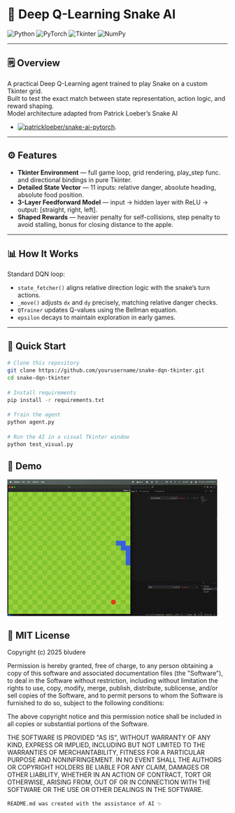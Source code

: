 # 🐍 **Deep Q-Learning Snake AI**

![Python](https://img.shields.io/badge/Python-3.8%2B-blue)
![PyTorch](https://img.shields.io/badge/PyTorch-1.x-red)
![Tkinter](https://img.shields.io/badge/Tkinter-GUI-green)
![NumPy](https://img.shields.io/badge/NumPy-used-yellow)

---

## 🗒️ Overview

A practical Deep Q-Learning agent trained to play Snake on a custom Tkinter grid.  
Built to test the exact match between state representation, action logic, and reward shaping.  
Model architecture adapted from Patrick Loeber’s Snake AI

- [![patrickloeber/snake-ai-pytorch](https://img.shields.io/badge/Source-patrickloeber%2Fsnake--ai--pytorch-blue?logo=github)](https://github.com/patrickloeber/snake-ai-pytorch).

---

## ⚙️ Features

- **Tkinter Environment** — full game loop, grid rendering, play_step func. and directional bindings in pure Tkinter.
- **Detailed State Vector** — 11 inputs: relative danger, absolute heading, absolute food position.
- **3-Layer Feedforward Model** — input → hidden layer with ReLU → output: [straight, right, left].
- **Shaped Rewards** — heavier penalty for self-collisions, step penalty to avoid stalling, bonus for closing distance to the apple.

---

## 📊 How It Works

Standard DQN loop:
- `state_fetcher()` aligns relative direction logic with the snake’s turn actions.
- `_move()` adjusts `dx` and `dy` precisely, matching relative danger checks.
- `QTrainer` updates Q-values using the Bellman equation.
- `epsilon` decays to maintain exploration in early games.

---

## 🚀 Quick Start

```bash
# Clone this repository
git clone https://github.com/yourusername/snake-dqn-tkinter.git
cd snake-dqn-tkinter

# Install requirements
pip install -r requirements.txt

# Train the agent
python agent.py

# Run the AI in a visual Tkinter window
python test_visual.py
```

## 🎥 Demo

![Demo of Snake AI](./snake-demo.gif)

## 📄 MIT License
Copyright (c) 2025 bludere

Permission is hereby granted, free of charge, to any person obtaining a copy
of this software and associated documentation files (the "Software"), to deal
in the Software without restriction, including without limitation the rights
to use, copy, modify, merge, publish, distribute, sublicense, and/or sell
copies of the Software, and to permit persons to whom the Software is
furnished to do so, subject to the following conditions:

The above copyright notice and this permission notice shall be included in all
copies or substantial portions of the Software.

THE SOFTWARE IS PROVIDED "AS IS", WITHOUT WARRANTY OF ANY KIND, EXPRESS OR
IMPLIED, INCLUDING BUT NOT LIMITED TO THE WARRANTIES OF MERCHANTABILITY,
FITNESS FOR A PARTICULAR PURPOSE AND NONINFRINGEMENT. IN NO EVENT SHALL THE
AUTHORS OR COPYRIGHT HOLDERS BE LIABLE FOR ANY CLAIM, DAMAGES OR OTHER
LIABILITY, WHETHER IN AN ACTION OF CONTRACT, TORT OR OTHERWISE, ARISING FROM,
OUT OF OR IN CONNECTION WITH THE SOFTWARE OR THE USE OR OTHER DEALINGS IN THE
SOFTWARE.


```README.md was created with the assistance of AI ✨```
